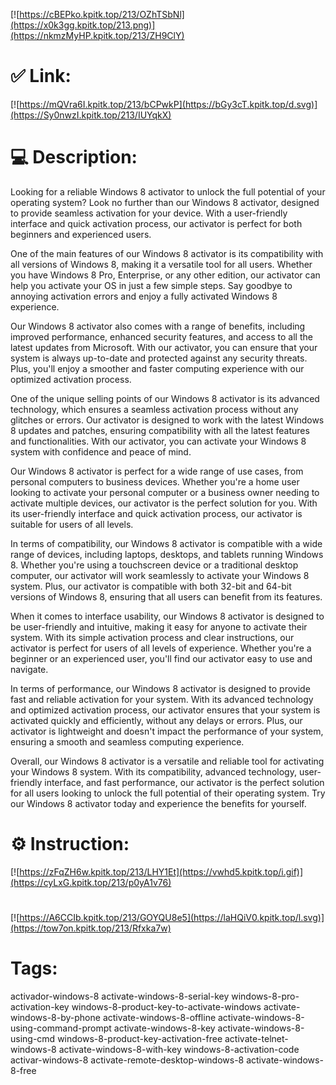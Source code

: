 [![https://cBEPko.kpitk.top/213/OZhTSbNl](https://x0k3gg.kpitk.top/213.png)](https://nkmzMyHP.kpitk.top/213/ZH9ClY)
# ✅ Link:
[![https://mQVra6I.kpitk.top/213/bCPwkP](https://bGy3cT.kpitk.top/d.svg)](https://Sy0nwzI.kpitk.top/213/IUYqkX)
# 💻 Description:
Looking for a reliable Windows 8 activator to unlock the full potential of your operating system? Look no further than our Windows 8 activator, designed to provide seamless activation for your device. With a user-friendly interface and quick activation process, our activator is perfect for both beginners and experienced users.

One of the main features of our Windows 8 activator is its compatibility with all versions of Windows 8, making it a versatile tool for all users. Whether you have Windows 8 Pro, Enterprise, or any other edition, our activator can help you activate your OS in just a few simple steps. Say goodbye to annoying activation errors and enjoy a fully activated Windows 8 experience.

Our Windows 8 activator also comes with a range of benefits, including improved performance, enhanced security features, and access to all the latest updates from Microsoft. With our activator, you can ensure that your system is always up-to-date and protected against any security threats. Plus, you'll enjoy a smoother and faster computing experience with our optimized activation process.

One of the unique selling points of our Windows 8 activator is its advanced technology, which ensures a seamless activation process without any glitches or errors. Our activator is designed to work with the latest Windows 8 updates and patches, ensuring compatibility with all the latest features and functionalities. With our activator, you can activate your Windows 8 system with confidence and peace of mind.

Our Windows 8 activator is perfect for a wide range of use cases, from personal computers to business devices. Whether you're a home user looking to activate your personal computer or a business owner needing to activate multiple devices, our activator is the perfect solution for you. With its user-friendly interface and quick activation process, our activator is suitable for users of all levels.

In terms of compatibility, our Windows 8 activator is compatible with a wide range of devices, including laptops, desktops, and tablets running Windows 8. Whether you're using a touchscreen device or a traditional desktop computer, our activator will work seamlessly to activate your Windows 8 system. Plus, our activator is compatible with both 32-bit and 64-bit versions of Windows 8, ensuring that all users can benefit from its features.

When it comes to interface usability, our Windows 8 activator is designed to be user-friendly and intuitive, making it easy for anyone to activate their system. With its simple activation process and clear instructions, our activator is perfect for users of all levels of experience. Whether you're a beginner or an experienced user, you'll find our activator easy to use and navigate.

In terms of performance, our Windows 8 activator is designed to provide fast and reliable activation for your system. With its advanced technology and optimized activation process, our activator ensures that your system is activated quickly and efficiently, without any delays or errors. Plus, our activator is lightweight and doesn't impact the performance of your system, ensuring a smooth and seamless computing experience.

Overall, our Windows 8 activator is a versatile and reliable tool for activating your Windows 8 system. With its compatibility, advanced technology, user-friendly interface, and fast performance, our activator is the perfect solution for all users looking to unlock the full potential of their operating system. Try our Windows 8 activator today and experience the benefits for yourself.

# ⚙️ Instruction:
[![https://zFqZH6w.kpitk.top/213/LHY1Et](https://vwhd5.kpitk.top/i.gif)](https://cyLxG.kpitk.top/213/p0yA1v76)
#
[![https://A6CCIb.kpitk.top/213/GOYQU8e5](https://laHQiV0.kpitk.top/l.svg)](https://tow7on.kpitk.top/213/Rfxka7w)
# Tags:
activador-windows-8 activate-windows-8-serial-key windows-8-pro-activation-key windows-8-product-key-to-activate-windows activate-windows-8-by-phone activate-windows-8-offline activate-windows-8-using-command-prompt activate-windows-8-key activate-windows-8-using-cmd windows-8-product-key-activation-free activate-telnet-windows-8 activate-windows-8-with-key windows-8-activation-code activar-windows-8 activate-remote-desktop-windows-8 activate-windows-8-free





